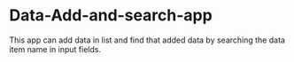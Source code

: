 # Data-Add-and-search-app
This app can add data in list and find that added data by searching the data item name in input fields.
